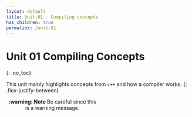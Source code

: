 ```yaml
---
layout: default
title: Unit:01 - Compiling concepts
has_children: true
permalink: /unit-01
---
```


# Unit 01 Compiling Concepts
{: .no_toc}

This unit mainly highlights concepts from `c++` and how a compiler works.
{: .flex-justify-between}

<div class="alert alert-warning" role="alert" style="width: 50%; align: right">
  <p style="text-align: center"><strong> :warning: Note </strong>
  Be careful since this is a warning message. </p>
</div>
